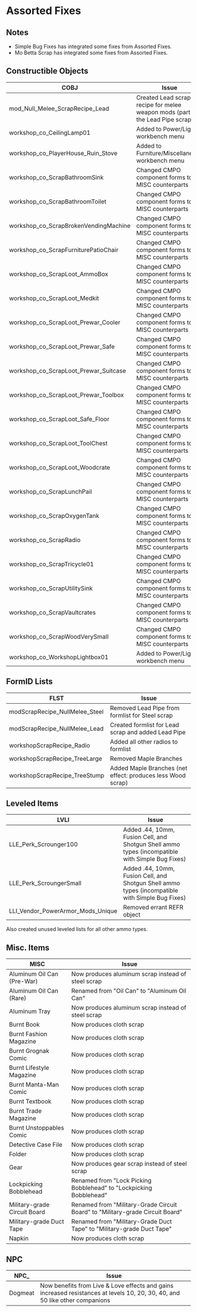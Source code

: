 # Assorted Fixes

## Notes

* Simple Bug Fixes has integrated some fixes from Assorted Fixes.
* Mo Betta Scrap has integrated some fixes from Assorted Fixes.

## Constructible Objects

COBJ | Issue
--- | ---
mod_Null_Melee_ScrapRecipe_Lead | Created Lead scrap recipe for melee weapon mods (part of the Lead Pipe scrap fix)
workshop_co_CeilingLamp01 | Added to Power/Lights workbench menu
workshop_co_PlayerHouse_Ruin_Stove | Added to Furniture/Miscellaneous workbench menu
workshop_co_ScrapBathroomSink | Changed CMPO component forms to MISC counterparts
workshop_co_ScrapBathroomToilet | Changed CMPO component forms to MISC counterparts
workshop_co_ScrapBrokenVendingMachine | Changed CMPO component forms to MISC counterparts
workshop_co_ScrapFurniturePatioChair | Changed CMPO component forms to MISC counterparts
workshop_co_ScrapLoot_AmmoBox | Changed CMPO component forms to MISC counterparts
workshop_co_ScrapLoot_Medkit | Changed CMPO component forms to MISC counterparts
workshop_co_ScrapLoot_Prewar_Cooler | Changed CMPO component forms to MISC counterparts
workshop_co_ScrapLoot_Prewar_Safe | Changed CMPO component forms to MISC counterparts
workshop_co_ScrapLoot_Prewar_Suitcase | Changed CMPO component forms to MISC counterparts
workshop_co_ScrapLoot_Prewar_Toolbox | Changed CMPO component forms to MISC counterparts
workshop_co_ScrapLoot_Safe_Floor | Changed CMPO component forms to MISC counterparts
workshop_co_ScrapLoot_ToolChest | Changed CMPO component forms to MISC counterparts
workshop_co_ScrapLoot_Woodcrate | Changed CMPO component forms to MISC counterparts
workshop_co_ScrapLunchPail | Changed CMPO component forms to MISC counterparts
workshop_co_ScrapOxygenTank | Changed CMPO component forms to MISC counterparts
workshop_co_ScrapRadio | Changed CMPO component forms to MISC counterparts
workshop_co_ScrapTricycle01 | Changed CMPO component forms to MISC counterparts
workshop_co_ScrapUtilitySink | Changed CMPO component forms to MISC counterparts
workshop_co_ScrapVaultcrates | Changed CMPO component forms to MISC counterparts
workshop_co_ScrapWoodVerySmall | Changed CMPO component forms to MISC counterparts
workshop_co_WorkshopLightbox01 | Added to Power/Lights workbench menu

## FormID Lists

FLST | Issue
--- | ---
modScrapRecipe_NullMelee_Steel | Removed Lead Pipe from formlist for Steel scrap
modScrapRecipe_NullMelee_Lead | Created formlist for Lead scrap and added Lead Pipe
workshopScrapRecipe_Radio | Added all other radios to formlist
workshopScrapRecipe_TreeLarge | Removed Maple Branches
workshopScrapRecipe_TreeStump | Added Maple Branches (net effect: produces less Wood scrap)

## Leveled Items

LVLI | Issue
--- | ---
LLE_Perk_Scrounger100 | Added .44, 10mm, Fusion Cell, and Shotgun Shell ammo types (incompatible with Simple Bug Fixes)
LLE_Perk_ScroungerSmall | Added .44, 10mm, Fusion Cell, and Shotgun Shell ammo types (incompatible with Simple Bug Fixes)
LLI_Vendor_PowerArmor_Mods_Unique | Removed errant REFR object

Also created unused leveled lists for all other ammo types.

## Misc. Items

MISC | Issue
--- | ---
Aluminum Oil Can (Pre-War) | Now produces aluminum scrap instead of steel scrap
Aluminum Oil Can (Rare) | Renamed from "Oil Can" to "Aluminum Oil Can"
Aluminum Tray | Now produces aluminum scrap instead of steel scrap
Burnt Book | Now produces cloth scrap
Burnt Fashion Magazine | Now produces cloth scrap
Burnt Grognak Comic | Now produces cloth scrap
Burnt Lifestyle Magazine | Now produces cloth scrap
Burnt Manta-Man Comic | Now produces cloth scrap
Burnt Textbook | Now produces cloth scrap
Burnt Trade Magazine | Now produces cloth scrap
Burnt Unstoppables Comic | Now produces cloth scrap
Detective Case File | Now produces cloth scrap
Folder | Now produces cloth scrap
Gear | Now produces gear scrap instead of steel scrap
Lockpicking Bobblehead | Renamed from "Lock Picking Bobblehead" to "Lockpicking Bobblehead"
Military-grade Circuit Board | Renamed from "Military-Grade Circuit Board" to "Military-grade Circuit Board"
Military-grade Duct Tape | Renamed from "Military-Grade Duct Tape" to "Military-grade Duct Tape"
Napkin | Now produces cloth scrap

## NPC

NPC_ | Issue
--- | ---
Dogmeat | Now benefits from Live & Love effects and gains increased resistances at levels 10, 20, 30, 40, and 50 like other companions